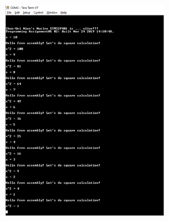 ![image of pb2](https://github.com/cknien/embsys100/blob/master/assignment05/problem%202/Problem%202%20Tera%20Term%20Output.PNG)
